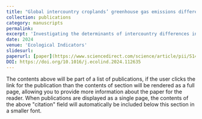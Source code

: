 ```yaml
---
title: "Global intercountry croplands’ greenhouse gas emissions differences and their potential drivers from economic levels perspective"
collection: publications
category: manuscripts
permalink: 
excerpt: 'Investigating the determinants of intercountry differences in cropland greenhouse gas (GHG) emissions is paramount for emission reduction policies to combat climate change. Based on the categorization of developed and developing countries, this study employed the spatial within-between logarithmic mean Divisia index method, the meta-frontier production-theoretical decomposition analysis method and multiple machine learning algorithms to investigate the primary factors contributing to within- and between-group differences. The findings indicate that (1) developing countries experience higher GHG emissions from croplands than developed countries owing to their technology gap, lower technical efficiency, and less advanced industrial structure in the agricultural sector. However, they demonstrated rapid technological progress with great potential for emissions reduction. (2) The technology gap contributed to within-group differences among developed countries, while potential technological progress influenced those of developing countries. (3) Importance analysis based on machine learning algorithms and regression analysis revealed that the technology gap and the feminization of agriculture was related to developing countries’ emissions, while variables associated with land use change significantly impacted GHG emissions from croplands in developed countries. Therefore, substituting agricultural machinery for labor and increasing technological innovations in the agricultural sector should be promoted in developing countries. Simultaneously, special attention should be paid to rational planning and monitoring of croplands in developed countries.'
date: 2024
venue: 'Ecological Indicators'
slidesurl: 
paperurl: [paper](https://www.sciencedirect.com/science/article/pii/S1470160X24010926?via%3Dihub)
DOI: https://doi.org/10.1016/j.ecolind.2024.112635
---
```


The contents above will be part of a list of publications, if the user clicks the link for the publication than the contents of section will be rendered as a full page, allowing you to provide more information about the paper for the reader. When publications are displayed as a single page, the contents of the above "citation" field will automatically be included below this section in a smaller font.
